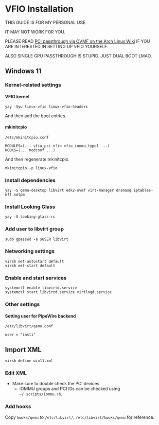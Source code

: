 # VFIO Installation

THIS GUIDE IS FOR MY PERSONAL USE.

IT MAY NOT WORK FOR YOU.

PLEASE READ [PCI passthrough via OVMF on the Arch Linux Wiki](https://wiki.archlinux.org/title/PCI_passthrough_via_OVMF) IF YOU ARE INTERESTED IN SETTING UP VFIO YOURSELF.

ALSO SINGLE GPU PASSTHROUGH IS STUPID. JUST DUAL BOOT LMAO.

## Windows 11

### Kernel-related settings

#### VFIO kernel
```
yay -Syu linux-vfio linux-vfio-headers
```
And then add the boot entries.

#### mkinitcpio
```
/etc/mkinitcpio.conf

MODULES=(... vfio_pci vfio vfio_iommu_type1 ...)
HOOKS=(... modconf ...)
```

And then regenerate mkinitcpio.
```
mkinitcpio -p linux-vfio
```

### Install dependencies
```
yay -S qemu-desktop libvirt edk2-ovmf virt-manager dnsmasq iptables-nft swtpm
```

### Install Looking Glass
```
yay -S looking-glass-rc
```

### Add user to libvirt group
```
sudo gpasswd -a $USER libvirt 
```

### Networking settings
```
virsh net-autostart default
virsh net-start default
```

### Enable and start services
```
systemctl enable libvirtd.service
systemctl start libvirtd.service virtlogd.service
```

### Other settings
#### Setting user for PipeWire backend
```
/etc/libvirt/qemu.conf

user = "insti"
```

## Import XML
```
virsh define win11.xml
```

### Edit XML
- Make sure to double check the PCI devices.
    - IOMMU groups and PCI IDs can be checked using `~/.scripts/iommu.sh`.

### Add hooks
Copy `hooks/qemu` to `/etc/libvirt/`.
`/etc/libvirt/hooks/qemu` for reference.
